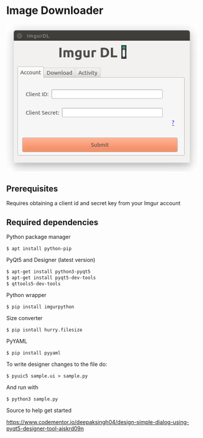 # Image Downloader

![alt text](https://github.com/acomputerguy/Third-Party-API-Tools/blob/master/Imgur/Post%20Downloader/imgurpython_gui.PNG)

## Prerequisites

Requires obtaining a client id and secret key from your Imgur account

Required dependencies
-----
Python package manager

    $ apt install python-pip
PyQt5 and Designer (latest version)

    $ apt-get install python3-pyqt5
    $ apt-get install pyqt5-dev-tools
    $ qttools5-dev-tools
Python wrapper

    $ pip install imgurpython 
Size converter

    $ pip isntall hurry.filesize
PyYAML

    $ pip install pyyaml
To write designer changes to the file do:

    $ pyuic5 sample.ui > sample.py
And run with

    $ python3 sample.py
    
Source to help get started

https://www.codementor.io/deepaksingh04/design-simple-dialog-using-pyqt5-designer-tool-ajskrd09n
